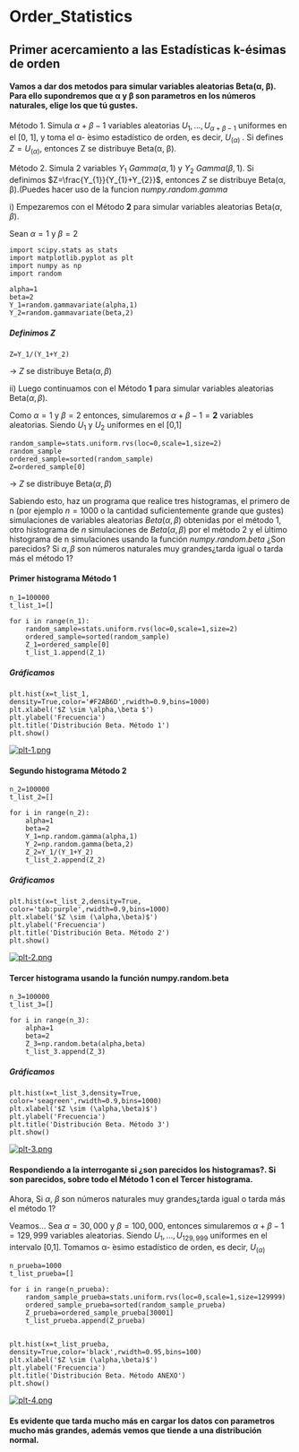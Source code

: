 # Order_Statistics
## Primer acercamiento a las Estadísticas k-ésimas de orden

#### Vamos a dar dos metodos para simular variables aleatorias Beta(α, β). Para ello supondremos que α y β son parametros en los números naturales, elige los que tú gustes.

 Método 1. Simula  $\alpha + \beta -1$  variables aleatorias $U_{1},...,U_{\alpha+\beta-1}$ uniformes en el [0, 1], y toma el α- ́esimo estadístico de orden, es decir, $U_{(\alpha)}$ . Si defines $Z=U_{(\alpha)}$, entonces Z se distribuye Beta(α, β).

Método 2. Simula 2 variables $Y_{1}~Gamma(\alpha,1)$ y $Y_{2}~Gamma(\beta ,1)$. Si definimos $Z=\frac{Y_{1}}{Y_{1}+Y_{2}}$, entonces $Z$ se distribuye Beta(α, β).(Puedes hacer uso de la funcion $numpy.random.gamma$

i) Empezaremos con el Método $\textbf{2}$ para simular variables aleatorias Beta($\alpha,\beta$).

Sean $\alpha=1$ y $\beta=2$

```
import scipy.stats as stats
import matplotlib.pyplot as plt
import numpy as np
import random
```
```
alpha=1
beta=2
Y_1=random.gammavariate(alpha,1)
Y_2=random.gammavariate(beta,2)
```
##### Definimos Z
```
Z=Y_1/(Y_1+Y_2)
```

$\to$ $Z$ se distribuye Beta($\alpha, \beta$)

ii) Luego continuamos con el Método $\textbf{1}$ para simular variables aleatorias Beta($\alpha,\beta$).

Como $\alpha=1$ y $\beta=2$ entonces, simularemos $\alpha+\beta-1=\mathbf{2}$ variables aleatorias. Siendo $U_{1}$ y $U_{2}$ uniformes en el [0,1]

```
random_sample=stats.uniform.rvs(loc=0,scale=1,size=2)
random_sample
ordered_sample=sorted(random_sample)
Z=ordered_sample[0]
```
$\to$ $Z$ se distribuye Beta($\alpha,\beta$)


 Sabiendo esto, haz un programa que realice tres histogramas, el primero de n (por ejemplo $n=1000$ o la cantidad suficientemente grande que gustes) simulaciones de variables aleatorias $Beta(\alpha,\beta)$ obtenidas por el método 1, otro histograma de $n$ simulaciones de $Beta(\alpha,\beta)$  por el método 2 y el  ́ultimo histograma de n simulaciones usando la función $numpy.random.beta$ ¿Son parecidos? Si $\alpha, \beta$ son números naturales muy grandes¿tarda igual o tarda más el método 1?


#### Primer histograma Método 1

```
n_1=100000
t_list_1=[]

for i in range(n_1):
    random_sample=stats.uniform.rvs(loc=0,scale=1,size=2)
    ordered_sample=sorted(random_sample)
    Z_1=ordered_sample[0]
    t_list_1.append(Z_1)
```

##### Gráficamos

```
plt.hist(x=t_list_1, density=True,color='#F2AB6D',rwidth=0.9,bins=1000)
plt.xlabel('$Z \sim \alpha,\beta $')
plt.ylabel('Frecuencia')
plt.title('Distribución Beta. Método 1')
plt.show()
```


[![plt-1.png](https://i.postimg.cc/7ZWhK1Rg/plt-1.png)](https://postimg.cc/pmKPTjRT)


#### Segundo histograma Método 2

```
n_2=100000
t_list_2=[]

for i in range(n_2):
    alpha=1
    beta=2
    Y_1=np.random.gamma(alpha,1)
    Y_2=np.random.gamma(beta,2)
    Z_2=Y_1/(Y_1+Y_2)
    t_list_2.append(Z_2)
```

##### Gráficamos

```
plt.hist(x=t_list_2,density=True, color='tab:purple',rwidth=0.9,bins=1000)
plt.xlabel('$Z \sim (\alpha,\beta)$')
plt.ylabel('Frecuencia')
plt.title('Distribución Beta. Método 2')
plt.show()
```
[![plt-2.png](https://i.postimg.cc/28LKqCDr/plt-2.png)](https://postimg.cc/kB9cz3Gp)


#### Tercer histograma usando la función numpy.random.beta

```
n_3=100000
t_list_3=[]

for i in range(n_3):
    alpha=1
    beta=2
    Z_3=np.random.beta(alpha,beta)
    t_list_3.append(Z_3)
```

##### Gráficamos

```
plt.hist(x=t_list_3,density=True, color='seagreen',rwidth=0.9,bins=1000)
plt.xlabel('$Z \sim (\alpha,\beta)$')
plt.ylabel('Frecuencia')
plt.title('Distribución Beta. Método 3')
plt.show()
```
[![plt-3.png](https://i.postimg.cc/zB9P7QC9/plt-3.png)](https://postimg.cc/bD9TN3FT)

#### Respondiendo a la interrogante si ¿son parecidos los histogramas?. Si son parecidos, sobre todo el Método 1 con el Tercer histograma.


Ahora, Si  $\alpha$, $\beta$  son números naturales muy grandes¿tarda igual o tarda más el método 1?

Veamos...
Sea $\alpha=30,000$ y $\beta=100,000$, entonces simularemos $\alpha+\beta-1=129,999$ variables aleatorias. Siendo $U_{1},...,U_{129,999}$ uniformes en el intervalo [0,1].
Tomamos α- ́esimo estadístico de orden, es decir, $U_{(\alpha)}$ 

```
n_prueba=1000
t_list_prueba=[]

for i in range(n_prueba):
    random_sample_prueba=stats.uniform.rvs(loc=0,scale=1,size=129999)
    ordered_sample_prueba=sorted(random_sample_prueba)
    Z_prueba=ordered_sample_prueba[30001]
    t_list_prueba.append(Z_prueba)
    
```

```
plt.hist(x=t_list_prueba, density=True,color='black',rwidth=0.95,bins=100)
plt.xlabel('$Z \sim (\alpha,\beta)$')
plt.ylabel('Frecuencia')
plt.title('Distribución Beta. Método ANEXO')
plt.show()
```
[![plt-4.png](https://i.postimg.cc/tgDjr9J8/plt-4.png)](https://postimg.cc/7CCdh8gN)


#### Es evidente que tarda mucho más en cargar los datos con parametros mucho más grandes, además vemos que tiende a una distribución normal.













